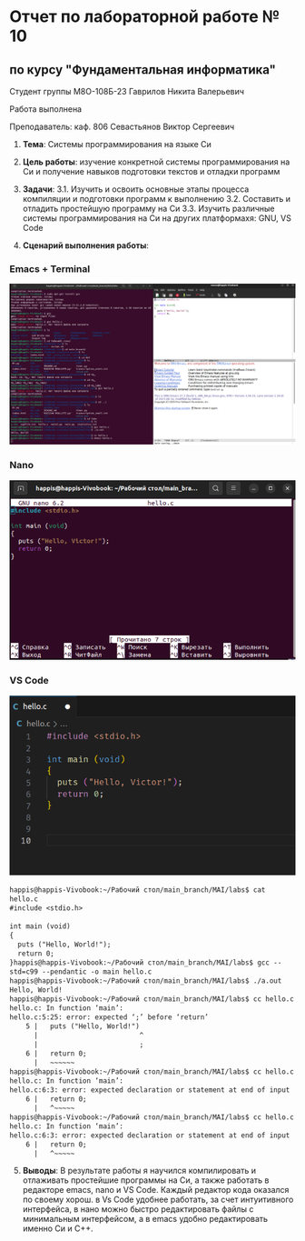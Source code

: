 # Отчет по лабораторной работе № 10
## по курсу "Фундаментальная информатика"

Студент группы M8О-108Б-23 Гаврилов Никита Валерьевич

Работа выполнена 

Преподаватель: каф. 806 Севастьянов Виктор Сергеевич

1. **Тема**: Системы программирования на языке Си
2. **Цель работы**: изучение конкретной системы программирования на Си и получение навыков подготовки текстов и отладки программ
3. **Задачи**:
  3.1. Изучить и освоить основные этапы процесса компиляции и подготовки программ к выполнению
  3.2. Составить и отладить простейшую программу на Си
  3.3. Изучить различные системы программирования на Си на других платформахя: GNU, VS Code

4. **Сценарий выполнения работы**:

### Emacs + Terminal
![Image alt](https://github.com/Happ1S/my_labs/blob/main/lab8/screen1_lab8.png)
### Nano
![Image alt](https://github.com/Happ1S/my_labs/blob/main/lab8/screen2_lab8.png.png)
### VS Code
![Image alt](https://github.com/Happ1S/my_labs/blob/main/lab8/screen3_lab8.png.png)
```
happis@happis-Vivobook:~/Рабочий стол/main_branch/MAI/labs$ cat hello.c
#include <stdio.h>

int main (void)
{
  puts ("Hello, World!");
  return 0;
}happis@happis-Vivobook:~/Рабочий стол/main_branch/MAI/labs$ gcc --std=c99 --pendantic -o main hello.c
happis@happis-Vivobook:~/Рабочий стол/main_branch/MAI/labs$ ./a.out
Hello, World!
happis@happis-Vivobook:~/Рабочий стол/main_branch/MAI/labs$ cc hello.c
hello.c: In function ‘main’:
hello.c:5:25: error: expected ‘;’ before ‘return’
    5 |   puts ("Hello, World!")
      |                         ^
      |                         ;
    6 |   return 0;
      |   ~~~~~~                 
happis@happis-Vivobook:~/Рабочий стол/main_branch/MAI/labs$ cc hello.c
hello.c: In function ‘main’:
hello.c:6:3: error: expected declaration or statement at end of input
    6 |   return 0;
      |   ^~~~~~
happis@happis-Vivobook:~/Рабочий стол/main_branch/MAI/labs$ cc hello.c
hello.c: In function ‘main’:
hello.c:6:3: error: expected declaration or statement at end of input
    6 |   return 0;
      |   ^~~~~~
```

5. **Выводы**:
  В результате работы я научился компилировать и отлаживать простейшие программы на Си, а также работать в редакторе emacs, nano и VS Code. Каждый редактор кода оказался по своему хорош. в Vs Code удобнее работать, за счет интуитивного интерфейса, в нано можно быстро редактировать файлы с минимальным интерфейсом, а в emacs удобно редактировать именно Си и С++.
